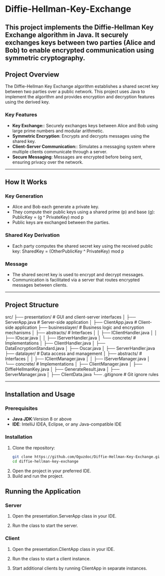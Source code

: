 # Diffie-Hellman-Key-Exchange

This project implements the Diffie-Hellman Key Exchange algorithm in Java. It securely exchanges keys between two parties (Alice and Bob) to enable encrypted communication using symmetric cryptography.
---

## Project Overview

The Diffie-Hellman Key Exchange algorithm establishes a shared secret key between two parties over a public network. This project uses Java to implement the algorithm and provides encryption and decryption features using the derived key.

### Key Features
- **Key Exchange:**: Securely exchanges keys between Alice and Bob using large prime numbers and modular arithmetic.
- **Symmetric Encryption**: Encrypts and decrypts messages using the shared key.
- **Client-Server Communication:**: Simulates a messaging system where multiple clients communicate through a server.
- **Secure Messaging**: Messages are encrypted before being sent, ensuring privacy over the network.

---

## How It Works

### Key Generation
- Alice and Bob each generate a private key.
- They compute their public keys using a shared prime (p) and base (g):
PublicKey = (g ^ PrivateKey) mod p
- Public keys are exchanged between the parties.

### Shared Key Derivation
- Each party computes the shared secret key using the received public key:
 SharedKey = (OtherPublicKey ^ PrivateKey) mod p

### Message
- The shared secret key is used to encrypt and decrypt messages.
- Communication is facilitated via a server that routes encrypted messages between clients.

---

## Project Structure

src/
├── presentation/               # GUI and client-server interfaces
│   ├── ServerApp.java          # Server-side application
│   ├── ClientApp.java          # Client-side application
├── businesslayer/              # Business logic and encryption mechanisms
│   ├── abstracts/              # Interfaces
│   │   ├── IClientHandler.java
│   │   ├── IOscar.java
│   │   ├── IServerHandler.java
│   └── concrete/               # Implementations
│       ├── ClientHandler.java
│       ├── DataEncryptionStandard.java
│       ├── Oscar.java
│       ├── ServerHandler.java
├── datalayer/                  # Data access and management
│   ├── abstracts/              # Interfaces
│   │   ├── IClientManager.java
│   │   ├── IServerManager.java
│   └── concrete/               # Implementations
│       ├── ClientManager.java
│       ├── DiffieHellmanKey.java
│       ├── GenerateResult.java
│       ├── ServerManager.java
│       ├── ClientData.java
└── .gitignore                  # Git ignore rules

---

## Installation and Usage

### Prerequisites
- **Java JDK**:Version 8 or above
- **IDE**: IntelliJ IDEA, Eclipse, or any Java-compatible IDE

### Installation
1. Clone the repository:
   ```bash
   git clone https://github.com/Oguzdoc/Diffie-Hellman-Key-Exchange.git
   cd diffie-hellman-key-exchange
   
2. Open the project in your preferred IDE.
3. Build and run the project.

## Running the Application

### Server
1. Open the presentation.ServerApp class in your IDE.

2. Run the class to start the server.

### Client
1. Open the presentation.ClientApp class in your IDE.

2. Run the class to start a client instance.

3. Start additional clients by running ClientApp in separate instances.

